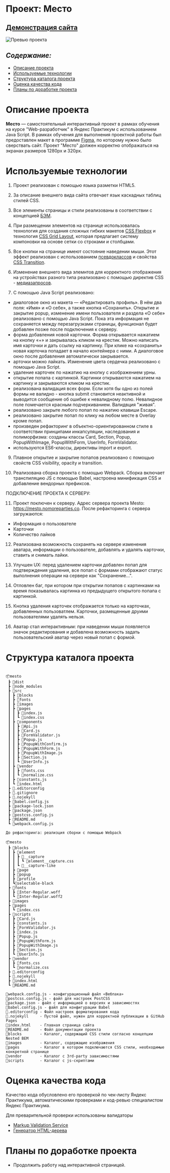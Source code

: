 # Проект: Место

## [Демонстрация сайта](https://marusillda.github.io/mesto/)

![Превью проекта](./images/preview.jpg)

## ***Содержание:***
- [Описание проекта](#Description)
- [Используемые технологии](#Technologies)
- [Структура каталога проекта](#ProjectStructure)
- [Оценка качества кода](#Quality)
- [Планы по доработке проекта](#Planes)


# Описание проекта <a name="Description"></a>

**Место** — самостоятельный интерактивный проект в рамках обучения на курсе "Web-разработчик" в Яндекс Практикум с использованием Java Script. В рамках обучения для выполнения проектной работы был предоставлен макет в программе [Figma](https://www.figma.com/file/2cn9N9jSkmxD84oJik7xL7/JavaScript.-Sprint-4?node-id=0%3A1), по которому нужно было сверствать сайт.
Проект "Место" должен корректно отображаться на экранах размеров 1280px и 320px.


# Используемые технологии <a name="Technologies"></a>

1. Проект реализован с помощью языка разметки HTML5.

2. За описание внешнего вида сайта отвечает язык каскадных таблиц стилей CSS.

3. Все элементы страницы и стили реализованы в соответствии с концепцией [БЭМ](https://ru.bem.info/methodology/quick-start/).

4. При размещении элементов на странице использовалась технология для создания сложных гибких макетов [CSS Flexbox](https://doka.guide/css/flexbox-guide/) и технология [CSS Grid Layout](https://doka.guide/css/flexbox-guide/), которая предлагает систему компоновки на основе сетки со строками и столбцами.

5. Все кнопки на странице имеют состояние наведении мыши. Этот эффект реализован с использованием [псевдоклассов](https://doka.guide/css/pseudoclasses/) и свойства [CSS Transition](https://doka.guide/css/transition/).

7. Изменение внешнего вида элемнтов для корректного отображения на устройствах разного типа реализовано с помощью директив CSS - [медиазапросов](https://doka.guide/css/media/).

8. С помощью Java Script реализовано:
 - диалоговое окно из макета — «Редактировать профиль». В нём два поля: «Имя» и «О себе», а также кнопка «Сохранить». Открытие и закрытие popup, изменение имени пользователя и раздела «О себе» реализовано с помощью Java Script. Пока эта информация не сохраняется между перезагрузками страницы, функционал будет добавлен позже после подключения к серверу.
 - форма добавления новой карточки. Форма открывается нажатием на кнопку «+» и закрывалась кликом на крестик. Можно написать имя карточки и дать ссылку на картинку. При клике на «сохранить» новая карточка попадает в начало контейнера с ними. А диалоговое окно после добавления автоматически закрывается.
 - арточки можно лайкать. Изменение цвета сердечка реализовано с помощью Java Script.
 - удаление карточек по нажатию на кнопку с изображением урны.
 - открытие попапа с картинкой. Картинки открываются нажатием на картинку и закрываются кликом на крестик.
 - реализована валидация всех форм. Если хотя бы одно из полей формы не валидно - кнопка submit становится неактивной и выводится сообщение об ошибке к невалидному полю. Невалидное поле помечается красным подчеркиванием. Валидвция "живая".
 - реализовано закрыте любого попап по нажатию клавиши Escape.
 - реализовано закрытие попап по клику на любом месте в Overlay кроме попап.
 - произведен рефакторинг в объектно-ориентированном стиле в соответствии принципами инкапсуляции, наследования и полиморфизма: созданы классы Card, Section, Popup, PopupWithImage, PopupWithForm, UserInfo, FormValidator.
 - используются ES6-классы, директивы import и  export.

9. Плавное открытие и закрытие попапов реализовано с помощью свойств СSS visibility, opacity и transition.

10. Реализована сборка проекта с помощью Webpack. Сборка включает транспиляцию JS с помощью Babel, настроена минификация CSS и добавление вендорных префиксов.

ПОДКЛЮЧЕНИЕ ПРОЕКТА К СЕРВЕРУ:

11. Проект поключен к серверу. Адрес сервера проекта Mesto: https://mesto.nomoreparties.co. После рефакторинга с сервера загружаются:
  - Информация о пользователе
  - Карточки
  - Количество лайков

12. Реализована возможность сохранять на сервере изменения аватара, информации о пользователе, добавлять и удалять карточки, ставить и снимать лайки.

13. Улучшен UX: перед удалением карточки добавлен попап для подтверждения удаления, все попап с формами отображают статус выполнения операции на сервере как "Сохранение...".

14. Отловлен баг, при котором при открытии попапов с картинками на время показывалась картинка из предыдущего открытого попапа с картинкой.

15. Кнопка удаления карточек отображается только на карточках, добавленных пользоватлем. Карточки, размещенные друими пользователями удалять нельзя.

16. Аватар стал интерактивным: при наведении мыши появляется значок редактирования и добавлена возможность задать пользовательский аватар через новый попап с формой.


# Структура каталога проекта<a name="ProjectStructure"></a>

```

📦mesto
 ┣ 📂dist
 ┣ 📂node_modules
 ┣ 📂src
 ┃ ┣ 📂blocks
 ┃ ┣ 📂fonts
 ┃ ┣ 📂images
 ┃ ┣ 📂pages
 ┃ ┃ ┣ 📜index.js
 ┃ ┃ ┗ 📜index.css
 ┃ ┣ 📂components
 ┃ ┃ ┣ 📜Api.js
 ┃ ┃ ┣ 📜Card.js
 ┃ ┃ ┣ 📜FormValidator.js
 ┃ ┃ ┣ 📜Popup.js
 ┃ ┃ ┣ 📜PopupWithConfirm.js
 ┃ ┃ ┣ 📜PopupWithForm.js
 ┃ ┃ ┣ 📜PopupWithImage.js
 ┃ ┃ ┣ 📜Section.js
 ┃ ┃ ┗ 📜UserInfo.js
 ┃ ┣ 📂vendor
 ┃ ┃ ┣ 📜fonts.css
 ┃ ┃ ┗ 📜normalize.css
 ┃ ┣ 📜constants.js
 ┃ ┗ 📜index.html
 ┣ 📜.editorconfig
 ┣ 📜.gitignore
 ┣ 📜.nojekyll
 ┣ 📜babel.config.js
 ┣ 📜package-lock.json
 ┣ 📜package.json
 ┣ 📜postcss.config.js
 ┣ 📜README.md
 ┗ 📜webpack.config.js

До рефакторинга: реализция сборки с помощью Webpack

📦mesto
 ┣ 📂blocks
 ┃ ┣ 📂element
 ┃ ┃ ┣ 📂__capture
 ┃ ┃ ┃ ┗ 📜element__capture.css
 ┃ ┃ ┗ 📂__capture-like
 ┃ ┣ 📂page
 ┃ ┣ 📂popup
 ┃ ┣ 📂profile
 ┃ ┗📂selectable-black
 ┣ 📂fonts
 ┃ ┣ 📜Inter-Regular.woff
 ┃ ┗ 📜Inter-Regular.woff2
 ┣ 📂images
 ┣ 📂pages
 ┃ ┗ 📜index.css
 ┣ 📂scripts
 ┃ ┣ 📜Card.js
 ┃ ┣ 📜constants.js
 ┃ ┣ 📜FormValidator.js
 ┃ ┣ 📜index.js
 ┃ ┣ 📜Popup.js
 ┃ ┣ 📜PopupWithForm.js
 ┃ ┣ 📜PopupWithImage.js
 ┃ ┣ 📜Section.js
 ┃ ┗ 📜UserInfo.js
 ┣ 📂vendor
 ┃ ┣ 📜fonts.css
 ┃ ┗ 📜normalize.css
 ┣ 📜.editorconfig
 ┣ 📜.nojekyll
 ┣ 📜index.html
 ┗ 📜README.md

📜webpack.config.js - конфигурационный файл «Вебпака»
📜postcss.config.js - файл для настроек PostCSS
📜package.json - файл с информацией о версиях и зависимостях
📜babel.config.js - файл для конфигурации Babel
📜.editorconfig - Файл настроек форматирования кода
📜.nojekyll     - Пустой файл, нужен для корректной публикации в GitHub Pages
📜index.html    - Главная страница сайта
📜README.md     - Файл документации проекта
📂blocks        - Каталог, содержащий CSS стили согласно концепции Nested BEM
📂images        - Каталог, содержащие изображения
📂pages         - Каталог в котором подключаются CSS стили, необходимые конкретной странице
📂vendor        - Каталог с 3rd-party зависимостями
📂scripts       - Каталог с js-скриптами
```
# Оценка качества кода <a name="Quality"></a>
Качество кода обусловлено его проверкой по чек-листу Яндекс Практикума, автоматическими проверками и код-ревью специалистом Яндекс Практикума.

Для преварительной проверки использованы валидаторы
- [Markup Validation Service](https://validator.w3.org/#validate_by_uri)
- [Генератор HTML-дерева](https://yoksel.github.io/html-tree/)

# Планы по доработке проекта <a name="Planes"></a>
- Продолжить работу над интерактивной страницей.

